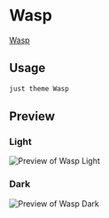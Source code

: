 # Wasp

[Wasp](#)

## Usage

```bash
just theme Wasp
```

## Preview

### Light

![Preview of Wasp Light](preview-light.png)

### Dark

![Preview of Wasp Dark](preview-dark.png)
